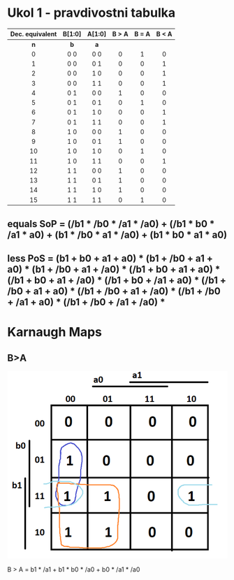 # Ukol 1 - pravdivostni tabulka

| **Dec. equivalent** | **B[1:0]** | **A[1:0]** | **B > A** | **B = A** | **B < A** |
| :-: | :-: | :-: | :-: | :-: | :-: |
| **n** | **b** | **a** | 
| 0 | 0 0 | 0 0 | 0 | 1 | 0 |
| 1 | 0 0 | 0 1 | 0 | 0 | 1 |
| 2 | 0 0 | 1 0 | 0 | 0 | 1 |
| 3 | 0 0 | 1 1 | 0 | 0 | 1 |
| 4 | 0 1 | 0 0 | 1 | 0 | 0 |
| 5 | 0 1 | 0 1 | 0 | 1 | 0 |
| 6 | 0 1 | 1 0 | 0 | 0 | 1 |
| 7 | 0 1 | 1 1 | 0 | 0 | 1 |
| 8 | 1 0 | 0 0 | 1 | 0 | 0 |
| 9 | 1 0 | 0 1 | 1 | 0 | 0 |
| 10 | 1 0 | 1 0 | 0 | 1 | 0 |
| 11 | 1 0 | 1 1 | 0 | 0 | 1 |
| 12 | 1 1 | 0 0 | 1 | 0 | 0 |
| 13 | 1 1 | 0 1 | 1 | 0 | 0 |
| 14 | 1 1 | 1 0 | 1 | 0 | 0 |
| 15 | 1 1 | 1 1 | 0 | 1 | 0 |


## equals SoP = (/b1 * /b0 * /a1 * /a0) + (/b1 * b0 * /a1 * a0) + (b1 * /b0 * a1 * /a0) + (b1 * b0 * a1 * a0)
## less PoS = (b1 + b0 + a1 + a0) * (b1 + /b0 + a1 + a0) * (b1 + /b0 + a1 + /a0) * (/b1 + b0 + a1 + a0) * (/b1 + b0 + a1 + /a0) * (/b1 + b0 + /a1 + a0) * (/b1 + /b0 + a1 + a0) * (/b1 + /b0 + a1 + /a0) * (/b1 + /b0 + /a1 + a0) * (/b1 + /b0 + /a1 + /a0) * 

# Karnaugh Maps

## B>A
![B>A](IMAGES/BvetsiA.PNG)

B > A = b1 * /a1 + b1 * b0 * /a0 + b0 * /a1 * /a0

``` 

